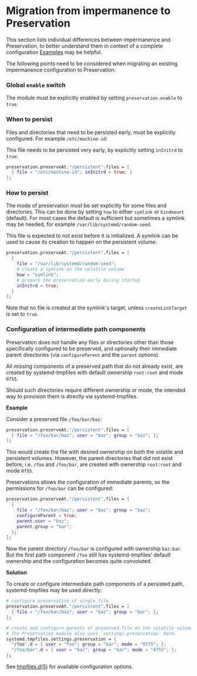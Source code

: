 # Migration from impermanence to Preservation

This section lists individual differences between impermanence and
Preservation, to better understand them in context of a complete configuration
[Examples](./examples.md) may be helpful.

The following points need to be considered when migrating an existing
impermanence configuration to Preservation:

### Global `enable` switch

The module must be explicitly enabled by setting `preservation.enable` to `true`.

### When to persist

Files and directories that need to be persisted early, must be explicitly configured. For example `/etc/machine-id`:

This file needs to be persisted very early, by explicitly setting `inInitrd` to `true`:
```nix
preservation.preserveAt."/persistent".files = [
  { file = "/etc/machine-id"; inInitrd = true; }
];
```

### How to persist

The mode of preservation must be set explicitly for some files and directories.
This can be done by setting `how` to either `symlink` or `bindmount` (default).
For most cases the default is sufficient but sometimes a symlink may be needed,
for example `/var/lib/systemd/random-seed`.

This file is expected to not exist before it is initialized. A symlink can be
used to cause its creation to happen on the persistent volume:

```nix
preservation.preserveAt."/persistent".files = [
  {
    file = "/var/lib/systemd/random-seed";
    # create a symlink on the volatile volume
    how = "symlink";
    # prepare the preservation early during startup
    inInitrd = true;
  }
];
```

Note that no file is created at the symlink's target, unless `createLinkTarget` is set to `true`.

### Configuration of intermediate path components

Preservation does not handle any files or directories other than those specifically configured
to be preserved, and optionally their immediate parent directories (via `configureParent` and
the `parent` options).

All missing components of a preserved path that do not already exist, are created by
systemd-tmpfiles with default ownership `root:root` and mode `0755`.

Should such directories require different ownership or mode, the intended way to provision them
is directly via systemd-tmpfiles.

**Example**

Consider a preserved file `/foo/bar/baz`:

```nix
preservation.preserveAt."/persistent".files = [
  { file = "/foo/bar/baz"; user = "baz"; group = "baz"; };
];
```

This would create the file with desired ownership on both the volatile and persistent volumes.
However, the parent directories that did not exist before, i.e. `/foo` and `/foo/bar`, are
created with ownership `root:root` and mode `0755`.

Preservations allows the configuration of immediate parents, so the permissions for `/foo/bar`
can be configured:
```nix
preservation.preserveAt."/persistent".files = [
  {
    file = "/foo/bar/baz"; user = "baz"; group = "baz";
    configureParent = true;
    parent.user = "baz";
    parent.group = "bar";
  };
];
```
Now the parent directory `/foo/bar` is configured with ownership `baz:bar`. But the first
path component `/foo` still has systemd-tmpfiles' default ownership and the configuration
becomes quite convoluted.

**Solution**

To create or configure intermediate path components of a persisted path, systemd-tmpfiles
may be used directly:

```nix
# configure preservation of single file
preservation.preserveAt."/persistent".files = [
  { file = "/foo/bar/baz"; user = "baz"; group = "bar"; };
];

# create and configure parents of preserved file on the volatile volume with custom permissions
# The Preservation module also uses `settings.preservation` here.
systemd.tmpfiles.settings.preservation = {
  "/foo".d = { user = "foo"; group = "bar"; mode = "0775"; };
  "/foo/bar".d = { user = "bar"; group = "bar"; mode = "0755"; };
};
```

See [tmpfiles.d(5)](https://www.freedesktop.org/software/systemd/man/latest/tmpfiles.d.html)
for available configuration options.
